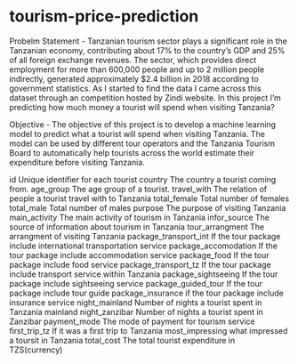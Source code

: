 # tourism-price-prediction
Probelm Statement - 
Tanzanian tourism sector plays a significant role in the Tanzanian economy, contributing about 17% to the country’s GDP and 25% of all foreign exchange revenues. 
The sector, which provides direct employment for more than 600,000 people and up to 2 million people indirectly, generated approximately $2.4 billion in 2018 according to government statistics. 
As I started to find the data I came across this dataset through an competition hosted by Zindi website.
In this project I’m predicting how much money a tourist will spend when visiting Tanzania?

Objective - 
The objective of this project is to develop a machine learning model to predict what a tourist will spend when visiting Tanzania. The model can be used by different tour operators and the Tanzania Tourism Board to automatically help tourists across the world estimate their expenditure before visiting Tanzania.

id	Unique identifier for each tourist
country	The country a tourist coming  from.
age_group	The age group of a tourist.
travel_with	The relation of people a tourist travel with to Tanzania
total_female	Total number of females
total_male	Total number of males
purpose	The purpose of visiting  Tanzania
main_activity	The main activity of tourism in Tanzania
infor_source	The source of information about tourism in Tanzania
tour_arrangment	The arrangment of visiting Tanzania
package_transport_int	If the tour package include international transportation service
package_accomodation	If the tour package include accommodation service
package_food	If the tour package include food service
package_transport_tz	If the tour package include transport service within Tanzania 
package_sightseeing	If the tour package include sightseeing service
package_guided_tour	If the tour package include tour guide
package_insurance	if the tour package include insurance service
night_mainland	Number of nights a tourist spent in Tanzania mainland
night_zanzibar	Number of nights a tourist spent in Zanzibar
payment_mode	The mode of payment for tourism service
first_trip_tz	If it was a first  trip to Tanzania
most_impressing	what impressed a toursit in Tanzania
total_cost	The total tourist expenditure  in TZS(currency)
